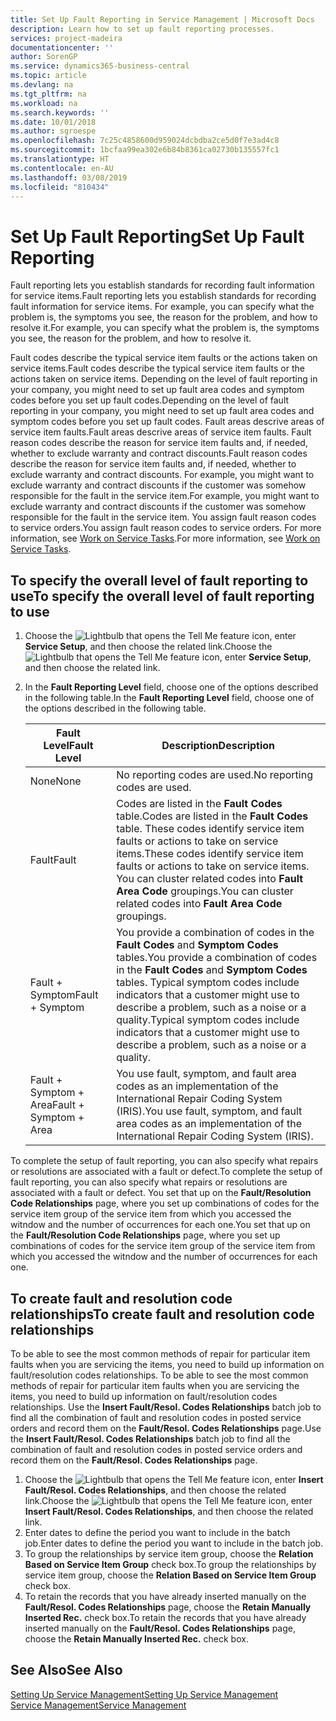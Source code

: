 ```yaml
---
title: Set Up Fault Reporting in Service Management | Microsoft Docs
description: Learn how to set up fault reporting processes.
services: project-madeira
documentationcenter: ''
author: SorenGP
ms.service: dynamics365-business-central
ms.topic: article
ms.devlang: na
ms.tgt_pltfrm: na
ms.workload: na
ms.search.keywords: ''
ms.date: 10/01/2018
ms.author: sgroespe
ms.openlocfilehash: 7c25c4858600d959024dcbdba2ce5d0f7e3ad4c8
ms.sourcegitcommit: 1bcfaa99ea302e6b84b8361ca02730b135557fc1
ms.translationtype: HT
ms.contentlocale: en-AU
ms.lasthandoff: 03/08/2019
ms.locfileid: "810434"
---
```

# <a name="set-up-fault-reporting"></a><span data-ttu-id="2ba4c-103">Set Up Fault Reporting</span><span class="sxs-lookup"><span data-stu-id="2ba4c-103">Set Up Fault Reporting</span></span>
<span data-ttu-id="2ba4c-104">Fault reporting lets you establish standards for recording fault information for service items.</span><span class="sxs-lookup"><span data-stu-id="2ba4c-104">Fault reporting lets you establish standards for recording fault information for service items.</span></span> <span data-ttu-id="2ba4c-105">For example, you can specify what the problem is, the symptoms you see, the reason for the problem, and how to resolve it.</span><span class="sxs-lookup"><span data-stu-id="2ba4c-105">For example, you can specify what the problem is, the symptoms you see, the reason for the problem, and how to resolve it.</span></span>  

<span data-ttu-id="2ba4c-106">Fault codes describe the typical service item faults or the actions taken on service items.</span><span class="sxs-lookup"><span data-stu-id="2ba4c-106">Fault codes describe the typical service item faults or the actions taken on service items.</span></span> <span data-ttu-id="2ba4c-107">Depending on the level of fault reporting in your company, you might need to set up fault area codes and symptom codes before you set up fault codes.</span><span class="sxs-lookup"><span data-stu-id="2ba4c-107">Depending on the level of fault reporting in your company, you might need to set up fault area codes and symptom codes before you set up fault codes.</span></span> <span data-ttu-id="2ba4c-108">Fault areas descrive areas of service item faults.</span><span class="sxs-lookup"><span data-stu-id="2ba4c-108">Fault areas descrive areas of service item faults.</span></span> <span data-ttu-id="2ba4c-109">Fault reason codes describe the reason for service item faults and, if needed, whether to exclude warranty and contract discounts.</span><span class="sxs-lookup"><span data-stu-id="2ba4c-109">Fault reason codes describe the reason for service item faults and, if needed, whether to exclude warranty and contract discounts.</span></span> <span data-ttu-id="2ba4c-110">For example, you might want to exclude warranty and contract discounts if the customer was somehow responsible for the fault in the service item.</span><span class="sxs-lookup"><span data-stu-id="2ba4c-110">For example, you might want to exclude warranty and contract discounts if the customer was somehow responsible for the fault in the service item.</span></span> <span data-ttu-id="2ba4c-111">You assign fault reason codes to service orders.</span><span class="sxs-lookup"><span data-stu-id="2ba4c-111">You assign fault reason codes to service orders.</span></span> <span data-ttu-id="2ba4c-112">For more information, see [Work on Service Tasks](service-how-to-work-on-service-tasks.md).</span><span class="sxs-lookup"><span data-stu-id="2ba4c-112">For more information, see [Work on Service Tasks](service-how-to-work-on-service-tasks.md).</span></span>  

## <a name="to-specify-the-overall-level-of-fault-reporting-to-use"></a><span data-ttu-id="2ba4c-113">To specify the overall level of fault reporting to use</span><span class="sxs-lookup"><span data-stu-id="2ba4c-113">To specify the overall level of fault reporting to use</span></span>
1. <span data-ttu-id="2ba4c-114">Choose the ![Lightbulb that opens the Tell Me feature](media/ui-search/search_small.png "Tell me what you want to do") icon, enter **Service Setup**, and then choose the related link.</span><span class="sxs-lookup"><span data-stu-id="2ba4c-114">Choose the ![Lightbulb that opens the Tell Me feature](media/ui-search/search_small.png "Tell me what you want to do") icon, enter **Service Setup**, and then choose the related link.</span></span>
2. <span data-ttu-id="2ba4c-115">In the **Fault Reporting Level** field, choose one of the options described in the following table.</span><span class="sxs-lookup"><span data-stu-id="2ba4c-115">In the **Fault Reporting Level** field, choose one of the options described in the following table.</span></span>  

    |<span data-ttu-id="2ba4c-116">**Fault Level**</span><span class="sxs-lookup"><span data-stu-id="2ba4c-116">**Fault Level**</span></span>|<span data-ttu-id="2ba4c-117">**Description**</span><span class="sxs-lookup"><span data-stu-id="2ba4c-117">**Description**</span></span>|  
    |------------|-------------|  
    |<span data-ttu-id="2ba4c-118">None</span><span class="sxs-lookup"><span data-stu-id="2ba4c-118">None</span></span> | <span data-ttu-id="2ba4c-119">No reporting codes are used.</span><span class="sxs-lookup"><span data-stu-id="2ba4c-119">No reporting codes are used.</span></span>|  
    |<span data-ttu-id="2ba4c-120">Fault</span><span class="sxs-lookup"><span data-stu-id="2ba4c-120">Fault</span></span> | <span data-ttu-id="2ba4c-121">Codes are listed in the **Fault Codes** table.</span><span class="sxs-lookup"><span data-stu-id="2ba4c-121">Codes are listed in the **Fault Codes** table.</span></span> <span data-ttu-id="2ba4c-122">These codes identify service item faults or actions to take on service items.</span><span class="sxs-lookup"><span data-stu-id="2ba4c-122">These codes identify service item faults or actions to take on service items.</span></span> <span data-ttu-id="2ba4c-123">You can cluster related codes into **Fault Area Code** groupings.</span><span class="sxs-lookup"><span data-stu-id="2ba4c-123">You can cluster related codes into **Fault Area Code** groupings.</span></span>|  
    |<span data-ttu-id="2ba4c-124">Fault + Symptom</span><span class="sxs-lookup"><span data-stu-id="2ba4c-124">Fault + Symptom</span></span> | <span data-ttu-id="2ba4c-125">You provide a combination of codes in the **Fault Codes** and **Symptom Codes** tables.</span><span class="sxs-lookup"><span data-stu-id="2ba4c-125">You provide a combination of codes in the **Fault Codes** and **Symptom Codes** tables.</span></span> <span data-ttu-id="2ba4c-126">Typical symptom codes include indicators that a customer might use to describe a problem, such as a noise or a quality.</span><span class="sxs-lookup"><span data-stu-id="2ba4c-126">Typical symptom codes include indicators that a customer might use to describe a problem, such as a noise or a quality.</span></span>|  
    |<span data-ttu-id="2ba4c-127">Fault + Symptom + Area</span><span class="sxs-lookup"><span data-stu-id="2ba4c-127">Fault + Symptom + Area</span></span> | <span data-ttu-id="2ba4c-128">You use fault, symptom, and fault area codes as an implementation of the International Repair Coding System (IRIS).</span><span class="sxs-lookup"><span data-stu-id="2ba4c-128">You use fault, symptom, and fault area codes as an implementation of the International Repair Coding System (IRIS).</span></span>|  

<span data-ttu-id="2ba4c-129">To complete the setup of fault reporting, you can also specify what repairs or resolutions are associated with a fault or defect.</span><span class="sxs-lookup"><span data-stu-id="2ba4c-129">To complete the setup of fault reporting, you can also specify what repairs or resolutions are associated with a fault or defect.</span></span> <span data-ttu-id="2ba4c-130">You set that up on the **Fault/Resolution Code Relationships** page, where you set up combinations of codes for the service item group of the service item from which you accessed the witndow and the number of occurrences for each one.</span><span class="sxs-lookup"><span data-stu-id="2ba4c-130">You set that up on the **Fault/Resolution Code Relationships** page, where you set up combinations of codes for the service item group of the service item from which you accessed the witndow and the number of occurrences for each one.</span></span>

## <a name="to-create-fault-and-resolution-code-relationships"></a><span data-ttu-id="2ba4c-131">To create fault and resolution code relationships</span><span class="sxs-lookup"><span data-stu-id="2ba4c-131">To create fault and resolution code relationships</span></span>
<span data-ttu-id="2ba4c-132"><!--this needs to go in a working with topic--> To be able to see the most common methods of repair for particular item faults when you are servicing the items, you need to build up information on fault/resolution codes relationships.</span><span class="sxs-lookup"><span data-stu-id="2ba4c-132"><!--this needs to go in a working with topic--> To be able to see the most common methods of repair for particular item faults when you are servicing the items, you need to build up information on fault/resolution codes relationships.</span></span> <span data-ttu-id="2ba4c-133">Use the **Insert Fault/Resol. Codes Relationships** batch job to find all the combination of fault and resolution codes in posted service orders and record them on the **Fault/Resol. Codes Relationships** page.</span><span class="sxs-lookup"><span data-stu-id="2ba4c-133">Use the **Insert Fault/Resol. Codes Relationships** batch job to find all the combination of fault and resolution codes in posted service orders and record them on the **Fault/Resol. Codes Relationships** page.</span></span>

1. <span data-ttu-id="2ba4c-134">Choose the ![Lightbulb that opens the Tell Me feature](media/ui-search/search_small.png "Tell me what you want to do") icon, enter **Insert Fault/Resol. Codes Relationships**, and then choose the related link.</span><span class="sxs-lookup"><span data-stu-id="2ba4c-134">Choose the ![Lightbulb that opens the Tell Me feature](media/ui-search/search_small.png "Tell me what you want to do") icon, enter **Insert Fault/Resol. Codes Relationships**, and then choose the related link.</span></span>  
2. <span data-ttu-id="2ba4c-135">Enter dates to define the period you want to include in the batch job.</span><span class="sxs-lookup"><span data-stu-id="2ba4c-135">Enter dates to define the period you want to include in the batch job.</span></span>  
3. <span data-ttu-id="2ba4c-136">To group the relationships by service item group, choose the **Relation Based on Service Item Group** check box.</span><span class="sxs-lookup"><span data-stu-id="2ba4c-136">To group the relationships by service item group, choose the **Relation Based on Service Item Group** check box.</span></span>  
4. <span data-ttu-id="2ba4c-137">To retain the records that you have already inserted manually on the **Fault/Resol. Codes Relationships** page, choose the **Retain Manually Inserted Rec.** check box.</span><span class="sxs-lookup"><span data-stu-id="2ba4c-137">To retain the records that you have already inserted manually on the **Fault/Resol. Codes Relationships** page, choose the **Retain Manually Inserted Rec.** check box.</span></span>  

## <a name="see-also"></a><span data-ttu-id="2ba4c-138">See Also</span><span class="sxs-lookup"><span data-stu-id="2ba4c-138">See Also</span></span>
[<span data-ttu-id="2ba4c-139">Setting Up Service Management</span><span class="sxs-lookup"><span data-stu-id="2ba4c-139">Setting Up Service Management</span></span>](service-setup-service.md)  
[<span data-ttu-id="2ba4c-140">Service Management</span><span class="sxs-lookup"><span data-stu-id="2ba4c-140">Service Management</span></span>](service-service.md)  
